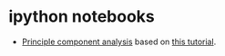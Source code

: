 # ipython notebooks

* [Principle component analysis](http://nbviewer.ipython.org/github/tjmahr/notebooks/blob/master/principle-component-analysis.ipynb) based on [this tutorial](http://sebastianraschka.com/Articles/2014_pca_step_by_step.html#introduction).

